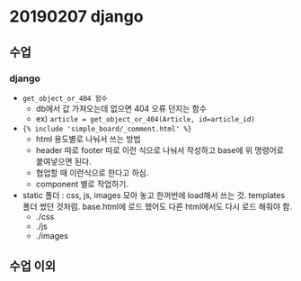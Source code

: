 # 20190207 django

## 수업

### django

- `get_object_or_404 함수`
  - db에서 값 가져오는데 없으면 404 오류 던지는 함수
  - ex) `article = get_object_or_404(Article, id=article_id)`
- `{% include 'simple_board/_comment.html' %}`
  - html 용도별로 나눠서 쓰는 방법
  - header 따로 footer 따로 이런 식으로 나눠서 작성하고 base에 위 명령어로 붙여넣으면 된다.
  - 협업할 때 이런식으로 한다고 하심.
  - component 별로 작업하기.
- static 폴더 : css, js, images 모아 놓고 한꺼번에 load해서 쓰는 것. templates 폴더 썼던 것처럼. base.html에 로드 했어도 다른 html에서도 다시 로드 해줘야 함.
  - ./css
  - ./js
  - ./images





## 수업 이외


